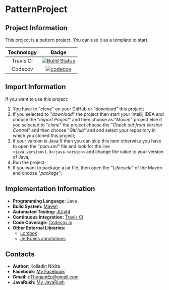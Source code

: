 # PatternProject
## Project Information
This project is a pattern project. You can use it as a template to start.

| Technology  | Badge |
|:-----------:|:-----:|
| Travis CI   | [![Build Status](https://travis-ci.org/qThegamEp/PatternProject.svg?branch=master)](https://travis-ci.org/qThegamEp/PatternProject) |
| Codecov     | [![codecov](https://codecov.io/gh/qThegamEp/PatternProject/branch/master/graph/badge.svg)](https://codecov.io/gh/qThegamEp/PatternProject) |

## Import Information
If you want to use this project:
1. You have to "*clone*" on your GitHub or "*download*" this project;
2. If you selected to "*download*" the project then start your Intellij IDEA and choose the "*Import Project*" and then choose as "*Maven*" project else if you selected to "*clone*" the project choose the "*Check out from Version Control*" and then choose "*GitHub*" and and select your repository in which you cloned this project;
3. If your version is Java 9 then you can skip this item otherwise you have to open the "*pom.xml*" file and look for the line `<java.version>1.9</java.version>` and change the value to your version of Java;
4. Run the project;
5. If you want to package a jar file, then open the "*Lifecycle*" of the Maven and choose "*package*";

## Implementation Information
* **Programming Language:** Java
* **Build System:** [Maven](https://maven.apache.org/)
* **Automated Testing:** [JUnit4](https://junit.org/junit4/)
* **Continuous Integration:** [Travis CI](https://travis-ci.org/)
* **Code Coverage:** [Codecov.io](https://codecov.io/)
* **Other External Libraries:** 
	* [Lombok](https://projectlombok.org/)
	* [JetBrains annotations](https://blog.jetbrains.com/dotnet/2015/08/12/how-to-use-jetbrains-annotations-to-improve-resharper-inspections/)

## Contacts
* **Author:** Koliadin Nikita
* **Facebook:** [My Facebook](https://www.facebook.com/koliadin.nikita)
* **Gmail:** qThegamEp@gmail.com
* **JavaRush:** [My JavaRush](https://javarush.ru/users/1324097)
